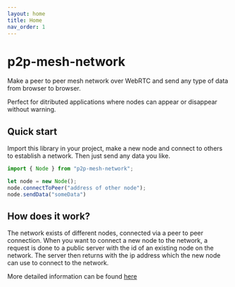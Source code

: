 ```yaml
---
layout: home
title: Home
nav_order: 1
---
```


# p2p-mesh-network

Make a peer to peer mesh network over WebRTC and send any type of data from browser to browser.

Perfect for ditributed applications where nodes can appear or disappear without warning.

## Quick start

Import this library in your project, make a new node and connect to others to establish a network. Then just send any data you like.

``` typescript
import { Node } from "p2p-mesh-network";

let node = new Node();
node.connectToPeer("address of other node");
node.sendData("someData")
```

## How does it work?

The network exists of different nodes, connected via a peer to peer connection. When you want to connect a new node to the network, a request is done to a public server with the id of an existing node on the network. The server then returns with the ip address which the new node can use to connect to the network.

More detailed information can be found [here](inner_workings.md)
